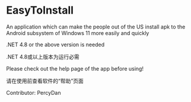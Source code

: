 # EasyToInstall
An application which can make the people out of the US install apk to the Android subsystem of Windows 11 more easily and quickly

.NET 4.8 or the above version is needed

.NET 4.8或以上版本为运行必需

Please check out the help page of the app before using!

请在使用前查看软件的“帮助”页面

Contributor: PercyDan
